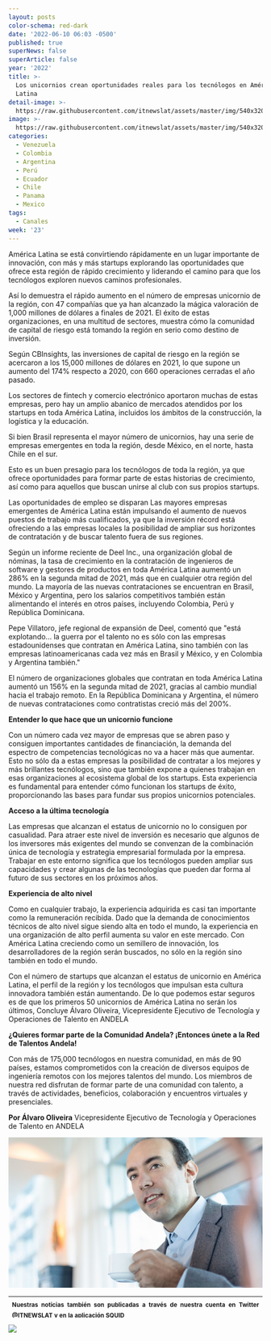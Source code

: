 ```yaml
---
layout: posts
color-schema: red-dark
date: '2022-06-10 06:03 -0500'
published: true
superNews: false
superArticle: false
year: '2022'
title: >-
  Los unicornios crean oportunidades reales para los tecnólogos en América
  Latina
detail-image: >-
  https://raw.githubusercontent.com/itnewslat/assets/master/img/540x320/alvaro-oliveira-g.jpg
image: >-
  https://raw.githubusercontent.com/itnewslat/assets/master/img/540x320/alvaro-oliveira-p.jpg
categories:
  - Venezuela
  - Colombia
  - Argentina
  - Perú
  - Ecuador
  - Chile
  - Panama
  - Mexico
tags:
  - Canales
week: '23'
---
```

América Latina se está convirtiendo rápidamente en un lugar importante de innovación, con más y más startups explorando las oportunidades que ofrece esta región de rápido crecimiento y liderando el camino para que los tecnólogos exploren nuevos caminos profesionales.
 
Así lo demuestra el rápido aumento en el número de empresas unicornio de la región, con 47 compañías que ya han alcanzado la mágica valoración de 1,000 millones de dólares a finales de 2021. El éxito de estas organizaciones, en una multitud de sectores, muestra cómo la comunidad de capital de riesgo está tomando la región en serio como destino de inversión.
 
Según CBInsights, las inversiones de capital de riesgo en la región se acercaron a los 15,000 millones de dólares en 2021, lo que supone un aumento del 174% respecto a 2020, con 660 operaciones cerradas el año pasado.
 
Los sectores de fintech y comercio electrónico aportaron muchas de estas empresas, pero hay un amplio abanico de mercados atendidos por los startups en toda América Latina, incluidos los ámbitos de la construcción, la logística y la educación.
 
Si bien Brasil representa el mayor número de unicornios, hay una serie de empresas emergentes en toda la región, desde México, en el norte, hasta Chile en el sur.
 
Esto es un buen presagio para los tecnólogos de toda la región, ya que ofrece oportunidades para formar parte de estas historias de crecimiento, así como para aquellos que buscan unirse al club con sus propios startups.
 
Las oportunidades de empleo se disparan
Las mayores empresas emergentes de América Latina están impulsando el aumento de nuevos puestos de trabajo más cualificados, ya que la inversión récord está ofreciendo a las empresas locales la posibilidad de ampliar sus horizontes de contratación y de buscar talento fuera de sus regiones.
 
Según un informe reciente de Deel Inc., una organización global de nóminas, la tasa de crecimiento en la contratación de ingenieros de software y gestores de productos en toda América Latina aumentó un 286% en la segunda mitad de 2021, más que en cualquier otra región del mundo. La mayoría de las nuevas contrataciones se encuentran en Brasil, México y Argentina, pero los salarios competitivos también están alimentando el interés en otros países, incluyendo Colombia, Perú y República Dominicana.
 
Pepe Villatoro, jefe regional de expansión de Deel, comentó que "está explotando... la guerra por el talento no es sólo con las empresas estadounidenses que contratan en América Latina, sino también con las empresas latinoamericanas cada vez más en Brasil y México, y en Colombia y Argentina también."
 
El número de organizaciones globales que contratan en toda América Latina aumentó un 156% en la segunda mitad de 2021, gracias al cambio mundial hacia el trabajo remoto. En la República Dominicana y Argentina, el número de nuevas contrataciones como contratistas creció más del 200%.
 
**Entender lo que hace que un unicornio funcione**
 
Con un número cada vez mayor de empresas que se abren paso y consiguen importantes cantidades de financiación, la demanda del espectro de competencias tecnológicas no va a hacer más que aumentar. Esto no sólo da a estas empresas la posibilidad de contratar a los mejores y más brillantes tecnólogos, sino que también expone a quienes trabajan en esas organizaciones al ecosistema global de los startups. Esta experiencia es fundamental para entender cómo funcionan los startups de éxito, proporcionando las bases para fundar sus propios unicornios potenciales.
 
**Acceso a la última tecnología**
 
Las empresas que alcanzan el estatus de unicornio no lo consiguen por casualidad. Para atraer este nivel de inversión es necesario que algunos de los inversores más exigentes del mundo se convenzan de la combinación única de tecnología y estrategia empresarial formulada por la empresa. Trabajar en este entorno significa que los tecnólogos pueden ampliar sus capacidades y crear algunas de las tecnologías que pueden dar forma al futuro de sus sectores en los próximos años.
 
**Experiencia de alto nivel**
 
Como en cualquier trabajo, la experiencia adquirida es casi tan importante como la remuneración recibida. Dado que la demanda de conocimientos técnicos de alto nivel sigue siendo alta en todo el mundo, la experiencia en una organización de alto perfil aumenta su valor en este mercado. Con América Latina creciendo como un semillero de innovación, los desarrolladores de la región serán buscados, no sólo en la región sino también en todo el mundo.
 
Con el número de startups que alcanzan el estatus de unicornio en América Latina, el perfil de la región y los tecnólogos que impulsan esta cultura innovadora también están aumentando. De lo que podemos estar seguros es de que los primeros 50 unicornios de América Latina no serán los últimos, Concluye Álvaro Oliveira, Vicepresidente Ejecutivo de Tecnología y Operaciones de Talento en ANDELA
 
**¿Quieres formar parte de la Comunidad Andela? ¡Entonces únete a la Red de Talentos Andela!**
 
Con más de 175,000 tecnólogos en nuestra comunidad, en más de 90 países, estamos comprometidos con la creación de diversos equipos de ingeniería remotos con los mejores talentos del mundo. Los miembros de nuestra red disfrutan de formar parte de una comunidad con talento, a través de actividades, beneficios, colaboración y encuentros virtuales y presenciales.

**Por Álvaro Oliveira** Vicepresidente Ejecutivo de Tecnología y Operaciones de Talento en ANDELA

![](https://raw.githubusercontent.com/itnewslat/assets/master/img/540x320/alvaro-oliveira-p.jpg)

<table style="height: 42px;" width="569">
<tbody>
<tr>
<td style="text-align: justify;"><sub><strong>Nuestras noticias también son publicadas a través de nuestra cuenta en Twitter <a href="https://twitter.com/itnewslat?lang=es">@ITNEWSLAT</a> y en la aplicación <a href="https://squidapp.co/en/">SQUID</a></strong></sub></td>
</tr>
</tbody>
</table>

<img src="https://tracker.metricool.com/c3po.jpg?hash=56f88a41e39ab42c063cc51676587a04"/>